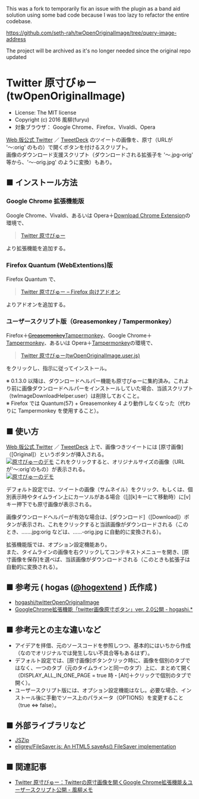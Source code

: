 This was a fork to temporarily fix an issue with the plugin as a band aid solution using some bad code because I was too lazy to refactor the entire codebase.

https://github.com/seth-rah/twOpenOriginalImage/tree/query-image-address

The project will be archived as it's no longer needed since the original repo updated



Twitter 原寸びゅー (twOpenOriginalImage)
========================================

- License: The MIT license  
- Copyright (c) 2016 風柳(furyu)  
- 対象ブラウザ： Google Chrome、Firefox、Vivaldi、Opera

[Web 版公式 Twitter](https://twitter.com/) ／ [TweetDeck](https://tweetdeck.twitter.com/) のツイートの画像を、原寸（URLが '～:orig' のもの）で開くボタンを付けるスクリプト。  
画像のダウンロード支援スクリプト（ダウンロードされる拡張子を '～.jpg-orig' 等から、'～-orig.jpg' のように変換）もあり。  


■ インストール方法 
---
### Google Chrome 拡張機能版
Google Chrome、Vivaldi、あるいは Opera＋[Download Chrome Extension](https://addons.opera.com/ja/extensions/details/download-chrome-extension-9/?display=en)の環境で、

> [Twitter 原寸びゅー](https://chrome.google.com/webstore/detail/twitter-%E5%8E%9F%E5%AF%B8%E3%81%B3%E3%82%85%E3%83%BC/bkpaljhmpehdbjkoahohlhkhlleaicel)

より拡張機能を追加する。  


### Firefox Quantum (WebExtentions)版  
Firefox Quantum で、  

> [Twitter 原寸びゅー – Firefox 向けアドオン](https://addons.mozilla.org/ja/firefox/addon/twitter-gensun-view/)

よりアドオンを追加する。  


### ユーザースクリプト版（Greasemonkey / Tampermonkey）
Firefox＋<s>[Greasemonkey](https://addons.mozilla.org/ja/firefox/addon/greasemonkey/)</s>[Tampermonkey](https://addons.mozilla.org/ja/firefox/addon/tampermonkey/)、Google Chrome＋[Tampermonkey](https://chrome.google.com/webstore/detail/tampermonkey/dhdgffkkebhmkfjojejmpbldmpobfkfo?hl=ja)、あるいは Opera＋[Tampermonkey](https://addons.opera.com/ja/extensions/details/tampermonkey-beta/?display=en)の環境で、  

> [Twitter 原寸びゅー(twOpenOriginalImage.user.js)](https://furyutei.work/userjs/furyutei/twOpenOriginalImage.user.js)  
                                
をクリックし、指示に従ってインストール。  

※ 0.1.3.0 以降は、ダウンロードヘルパー機能も原寸びゅーに集約済み。これより前に画像ダウンロードヘルパーをインストールしていた場合、当該スクリプト（twImageDownloadHelper.user）は削除しておくこと。  
※ Firefox では Quantum(57) + Greasemonkey 4 より動作しなくなった（代わりに Tampermonkey を使用すること）。  


■ 使い方
---
[Web 版公式 Twitter](https://twitter.com/) ／ [TweetDeck](https://tweetdeck.twitter.com/) 上で、画像つきツイートには [原寸画像]（[Original]）というボタンが挿入される。  
[![原寸びゅーのデモ](http://cdn-ak.f.st-hatena.com/images/fotolife/f/furyu-tei/20160319/20160319125425.png)](https://www.youtube.com/watch?v=6Z_QDlg8zDk)
これをクリックすると、オリジナルサイズの画像（URLが'～:orig'のもの）が表示される。  
[![原寸びゅーのデモ](http://cdn-ak.f.st-hatena.com/images/fotolife/f/furyu-tei/20160319/20160319125405.png)](https://www.youtube.com/watch?v=6Z_QDlg8zDk)

デフォルト設定では、ツイートの画像（サムネイル）をクリック、もしくは、個別表示時やタイムライン上にカーソルがある場合（[j][k]キーにて移動時）に[v]キー押下でも原寸画像が表示される。  

画像ダウンロードヘルパーが有効な場合は、[ダウンロード]（[Download]）ボタンが表示され、これをクリックすると当該画像がダウンロードされる（このとき、…….jpg:orig などは、……-orig.jpg に自動的に変換される）。  

拡張機能版では、オプション設定機能あり。  
また、タイムラインの画像を右クリックしてコンテキストメニューを開き、[原寸画像を保存]を選べば、当該画像がダウンロードされる（このときも拡張子は自動的に変換される）。  


■ 参考元 ( hogas ([@hogextend](https://twitter.com/hogextend/) ) 氏作成 )
---
- [hogashi/twitterOpenOriginalImage](https://github.com/hogashi/twitterOpenOriginalImage)  
- [GoogleChrome拡張機能「twitter画像原寸ボタン」ver. 2.0公開 - hogashi.*](http://hogashi.hatenablog.com/entry/2016/01/01/234632)  


■ 参考元との主な違いなど
---
- アイデアを拝借、元のソースコードを参照しつつ、基本的にはいちから作成（なのでオリジナルでは発生しない不具合等もあるはず）。  
- デフォルト設定では、[原寸画像]ボタンクリック時に、画像を個別のタブではなく、一つのタブ（元のタイムラインと同一のタブ）上に、まとめて開く（DISPLAY_ALL_IN_ONE_PAGE = true 時・[Alt]＋クリックで個別のタブで開く）。  
- ユーザースクリプト版には、オプション設定機能はなし。必要な場合、インストール後に手動でソース上のパラメータ（OPTIONS）を変更すること（true ⇔ false）。  


■ 外部ライブラリなど
---
- [JSZip](https://stuk.github.io/jszip/)  
- [eligrey/FileSaver.js: An HTML5 saveAs() FileSaver implementation](https://github.com/eligrey/FileSaver.js/)  


■ 関連記事
---
- [Twitter 原寸びゅー：Twitterの原寸画像を開くGoogle Chrome拡張機能＆ユーザースクリプト公開 - 風柳メモ](http://furyu.hatenablog.com/entry/20160116/1452871567)  
